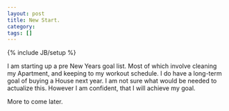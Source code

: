 ```yaml
---
layout: post
title: New Start.
category: 
tags: []
---
```

{% include JB/setup %}

I am starting up a pre New Years goal list.  Most of which involve cleaning
my Apartment, and keeping to my workout schedule.  I do have a long-term goal of
buying a House next year.  I am not sure what would be needed to actualize this.
However I am confident, that I will achieve my goal.

More to come later.

